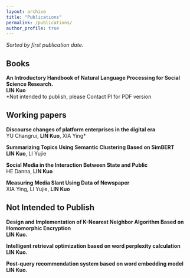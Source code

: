 ```yaml
---
layout: archive
title: "Publications"
permalink: /publications/
author_profile: true
---
```

*Sorted by first publication date.*

## Books

<b>An Introductory Handbook of Natural Language Processing for Social Science Research.</b><br>
<b>LIN Kuo</b><br>
*Not intended to publish, please Contact PI for PDF version

## Working papers

<b>Discourse changes of platform enterprises in the digital era</b><br>
YU Changrui, <b>LIN Kuo</b>, XIA Ying*<br>

<b>Summarizing Topics Using Semantic Clustering Based on SimBERT</b><br>
<b>LIN Kuo</b>, LI Yujie<br>

<b>Social Media in the Interaction Between State and Public</b><br>
HE Danna, <b>LIN Kuo</b><br>

<b>Measuring Media Slant Using Data of Newspaper</b><br>
XIA Ying, LI Yujie, <b>LIN Kuo</b><br>




## Not Intended to Publish

<b>Design and Implementation of K-Nearest Neighbor Algorithm Based on Homomorphic Encryption</b><br>
<b>LIN Kuo.</b><br>

<b>Intelligent retrieval optimization based on word perplexity calculation</b><br>
<b>LIN Kuo.</b><br>

<b>Post-query recommendation system based on word embedding model</b><br>
<b>LIN Kuo.</b><br>
